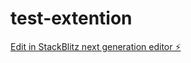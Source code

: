 # test-extention

[Edit in StackBlitz next generation editor ⚡️](https://stackblitz.com/~/github.com/nattyraz/test-extention)